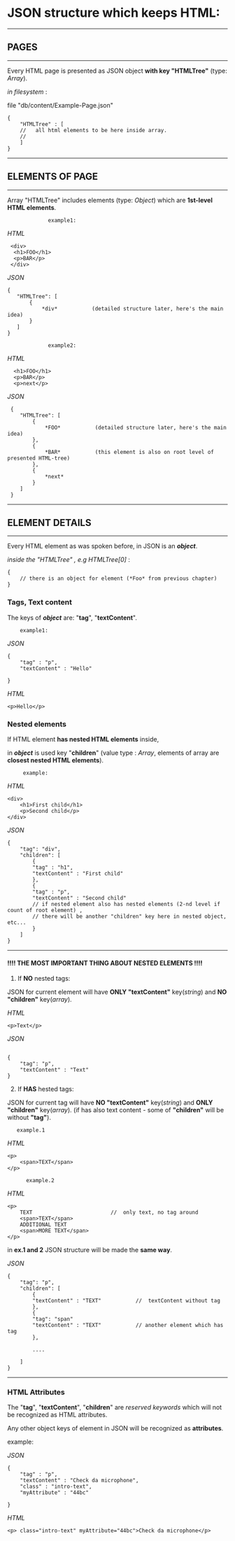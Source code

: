 # JSON structure which keeps HTML: 


-------
## PAGES
-------


Every HTML page is presented as JSON object **with key "HTMLTree"** (type: *Array*).



*in filesystem* :

file "db/content/Example-Page.json"



```
{
	"HTMLTree" : [
	//   all html elements to be here inside array.
	//
	]
}
```

------
## ELEMENTS OF PAGE
------

Array "HTMLTree" includes elements (type: *Object*) which are **1st-level HTML elements**.

                 example1: 
_HTML_
```
 <div>
  <h1>FOO</h1>
  <p>BAR</p>
 </div>
``` 
_JSON_
 ```
 {
 	"HTMLTree": [
 		{
 			*div*           (detailed structure later, here's the main idea)
 		}
 	]
 }
``` 
                 example2: 
_HTML_
```
  <h1>FOO</h1>
  <p>BAR</p>
  <p>next</p>
```
_JSON_
``` 
 {
 	"HTMLTree": [
 		{
 			*FOO*           (detailed structure later, here's the main idea)
 		},
 		{
 			*BAR*           (this element is also on root level of presented HTML-tree)
 		},
 		{
 			*next*
 		}
 	]
 }
 ```
 
----------
## ELEMENT DETAILS
------

Every HTML element as was spoken before, in JSON is an **_object_**.

*inside the "HTMLTree" , e.g HTMLTree[0]* :
```
{
	// there is an object for element (*Foo* from previous chapter)
} 
```

### Tags, Text content
The keys of **_object_** are: "**tag**", "**textContent**".

		example1:
_JSON_
```
{
	"tag" : "p",
	"textContent" : "Hello"
	
}
```

_HTML_

```
<p>Hello</p>
```


### Nested elements
  
If HTML element **has nested HTML elements** inside, 

in **_object_** is used key "**children**"
(value type : _Array_, elements of array are **closest nested HTML elements**).

         example:
	
_HTML_
```
<div>
	<h1>First child</h1>
	<p>Second child</p>
</div>  
```
_JSON_
```
{
	"tag": "div",
	"children": [
		{
		"tag" : "h1",
		"textContent" : "First child"
		},
		{
		"tag" : "p",
		"textContent" : "Second child"
		// if nested element also has nested elements (2-nd level if count of root element) , 
		// there will be another "children" key here in nested object, etc...
		}	
	]
}
```
------
####            !!!! THE MOST IMPORTANT THING ABOUT NESTED ELEMENTS   !!!!
1) If **NO** nested tags:

JSON for current element will have **ONLY "textContent"** key(*string*) and **NO "children"** key(*array*).

_HTML_
```
<p>Text</p>
```

_JSON_
```

{
	"tag": "p",
	"textContent" : "Text"
} 
```

2) If **HAS** hested tags:

JSON for current tag will have **NO "textContent"** key(*string*) and **ONLY "children"** key(*array*).
(if has also text content - some of **"children"** will be without **"tag"**).

       example.1 
_HTML_
```
<p>
	<span>TEXT</span>
</p>
```
          example.2

_HTML_
```
<p>
	TEXT                         //  only text, no tag around
	<span>TEXT</span>
	ADDITIONAL TEXT
	<span>MORE TEXT</span>
</p>
```

in **ex.1 and 2** JSON structure will be made the **same way**.

_JSON_
```
{
	"tag": "p",
	"children": [
		{
		"textContent" : "TEXT"           //  textContent without tag
		},
		{
		"tag": "span"
		"textContent" : "TEXT"           // another element which has tag
		},
	
		....
		
	]
}
```
------

### HTML Attributes
  
The "**tag**", "**textContent**", "**children**" are _reserved keywords_ which will not be recognized as HTML attributes.

Any other object keys of element in JSON will be recognized as **attributes**.

example: 

_JSON_
```
{
	"tag" : "p",
	"textContent" : "Check da microphone",
	"class" : "intro-text",
	"myAttribute" : "44bc"
		
} 
```
_HTML_
```
<p> class="intro-text" myAttribute="44bc">Check da microphone</p>
```




 
 
 